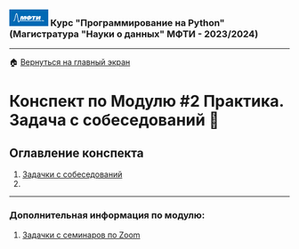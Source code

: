 ### <img src='../static/img/mipt-icon.png' width="70" height="30"> Курс "Программирование на Python" (Магистратура "Науки о данных" МФТИ - 2023/2024) 
---
:house: [Вернуться на главный экран](..)
# Конспект по Модулю #2 **Практика. Задача с собеседований**  :blue_book:


## Оглавление конспекта
1. [Задачки с собеседований](Module_2_HW_Interview_questions.ipynb) 
2. 

---



### Дополнительная информация по модулю:
1. [Задачки с семинаров по Zoom](./seminars/)